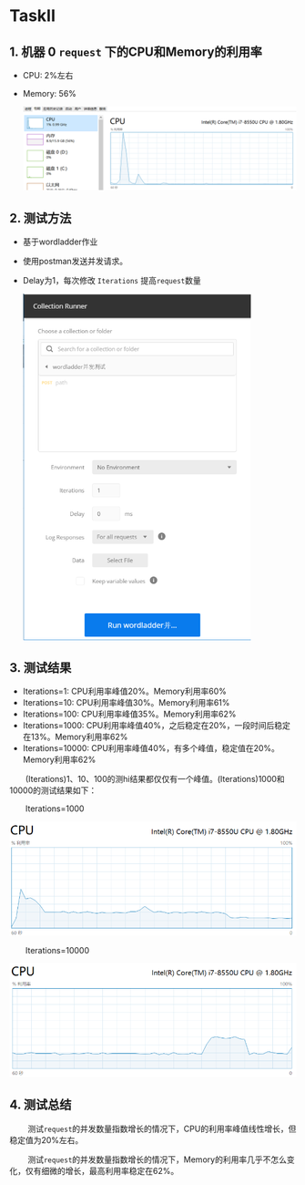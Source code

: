 # TaskII

## 1. 机器 0 `request` 下的CPU和Memory的利用率
* CPU: 2%左右
* Memory: 56%

   <img src="img/zeroR.PNG" style="width:600px"/>

## 2. 测试方法
* 基于wordladder作业
* 使用postman发送并发请求。
* Delay为1，每次修改 `Iterations` 提高`request`数量

  <img src="img/postman.PNG" style="width:400px;"/>

## 3. 测试结果

* Iterations=1: CPU利用率峰值20%。Memory利用率60%
* Iterations=10: CPU利用率峰值30%。Memory利用率61%
* Iterations=100: CPU利用率峰值35%。Memory利用率62%
* Iterations=1000: CPU利用率峰值40%，之后稳定在20%，一段时间后稳定在13%。Memory利用率62%
* Iterations=10000: CPU利用率峰值40%，有多个峰值，稳定值在20%。Memory利用率62%

&emsp;&emsp;(Iterations)1、10、100的测hi结果都仅仅有一个峰值。(Iterations)1000和10000的测试结果如下：

&emsp;&emsp;Iterations=1000

  <img src="img/1000.PNG" style="width:600px"/>

&emsp;&emsp;Iterations=10000

  <img src="img/10000.PNG" style="width:600px"/>


## 4. 测试总结

&emsp;&emsp; 测试`request`的并发数量指数增长的情况下，CPU的利用率峰值线性增长，但稳定值为20%左右。

&emsp;&emsp;  测试`request`的并发数量指数增长的情况下，Memory的利用率几乎不怎么变化，仅有细微的增长，最高利用率稳定在62%。